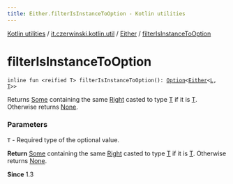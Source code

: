 ```yaml
---
title: Either.filterIsInstanceToOption - Kotlin utilities
---
```


[Kotlin utilities](../../index.html) / [it.czerwinski.kotlin.util](../index.html) / [Either](index.html) / [filterIsInstanceToOption](./filter-is-instance-to-option.html)

# filterIsInstanceToOption

`inline fun <reified T> filterIsInstanceToOption(): `[`Option`](../-option/index.html)`<`[`Either`](index.html)`<`[`L`](index.html#L)`, `[`T`](filter-is-instance-to-option.html#T)`>>`

Returns [Some](../-some/index.html) containing the same [Right](../-right/index.html) casted to type [T](filter-is-instance-to-option.html#T) if it is [T](filter-is-instance-to-option.html#T). Otherwise returns [None](../-none/index.html).

### Parameters

`T` - Required type of the optional value.

**Return**
[Some](../-some/index.html) containing the same [Right](../-right/index.html) casted to type [T](filter-is-instance-to-option.html#T) if it is [T](filter-is-instance-to-option.html#T). Otherwise returns [None](../-none/index.html).

**Since**
1.3

